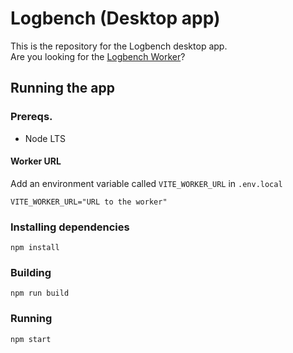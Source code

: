 # Logbench (Desktop app)

This is the repository for the Logbench desktop app.
<br>
Are you looking for the [Logbench Worker](https://github.com/albingroen/logbench-worker)?

## Running the app

### Prereqs.

- Node LTS

#### Worker URL

Add an environment variable called `VITE_WORKER_URL` in `.env.local`

```
VITE_WORKER_URL="URL to the worker"
```

### Installing dependencies

```
npm install
```

### Building

```
npm run build
```

### Running

```
npm start
```
